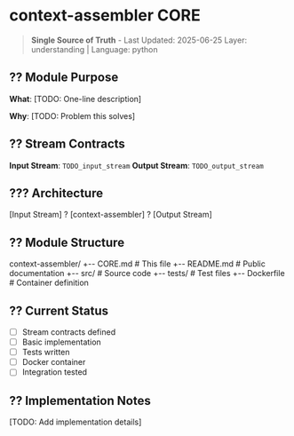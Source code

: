 # context-assembler CORE

> **Single Source of Truth** - Last Updated: 2025-06-25
> Layer: understanding | Language: python

## ?? Module Purpose

**What**: [TODO: One-line description]

**Why**: [TODO: Problem this solves]

## ?? Stream Contracts

**Input Stream**: `TODO_input_stream`
**Output Stream**: `TODO_output_stream`

## ??? Architecture

[Input Stream] ? [context-assembler] ? [Output Stream]

## ?? Module Structure

context-assembler/
+-- CORE.md          # This file
+-- README.md        # Public documentation
+-- src/             # Source code
+-- tests/           # Test files
+-- Dockerfile       # Container definition

## ?? Current Status

- [ ] Stream contracts defined
- [ ] Basic implementation
- [ ] Tests written
- [ ] Docker container
- [ ] Integration tested

## ?? Implementation Notes

[TODO: Add implementation details]
